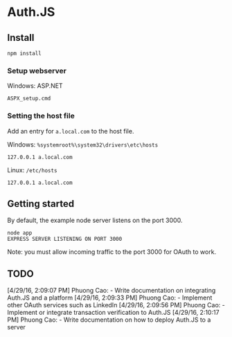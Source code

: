 # Auth.JS

## Install

    npm install

### Setup webserver 

Windows: ASP.NET 

    ASPX_setup.cmd
    
### Setting the host file

Add an entry for `a.local.com` to the host file.

Windows: `%systemroot%\system32\drivers\etc\hosts`

    127.0.0.1 a.local.com

Linux: `/etc/hosts`

    127.0.0.1 a.local.com
    
## Getting started
By default, the example node server listens on the port 3000.

    node app
    EXPRESS SERVER LISTENING ON PORT 3000
    
Note: you must allow incoming traffic to the port 3000 for OAuth to work.

## TODO

[4/29/16, 2:09:07 PM] Phuong Cao: - Write documentation on integrating Auth.JS and a platform
[4/29/16, 2:09:33 PM] Phuong Cao: - Implement other OAuth services such as LinkedIn
[4/29/16, 2:09:56 PM] Phuong Cao: - Implement or integrate transaction verification to Auth.JS
[4/29/16, 2:10:17 PM] Phuong Cao: - Write documentation on how to deploy Auth.JS to a server
